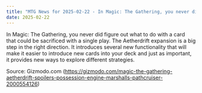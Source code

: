 ```yaml
---
title: "MTG News for 2025-02-22 - In Magic: The Gathering, you never did figure out ..."
date: 2025-02-22
---
```


In Magic: The Gathering, you never did figure out what to do with a card that could be sacrificed with a single play. The Aetherdrift expansion is a big step in the right direction. It introduces several new functionality that will make it easier to introduce new cards into your deck and just as important, it provides new ways to explore different strategies.

Source: Gizmodo.com (https://gizmodo.com/magic-the-gathering-aetherdrift-spoilers-possession-engine-marshalls-pathcruiser-2000554126)
